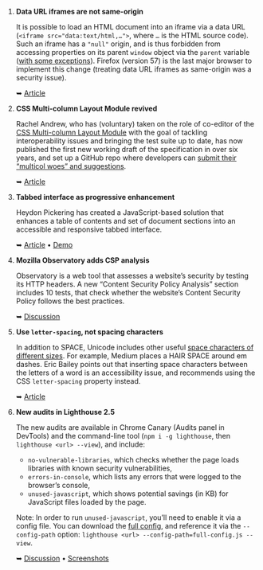1. **Data URL iframes are not same-origin**

   It is possible to load an HTML document into an iframe via a data URL (`<iframe src="data:text/html,…">`, where `…` is the HTML source code). Such an iframe has a `"null"` origin, and is thus forbidden from accessing properties on its parent `window` object via the `parent` variable ([with some exceptions](https://developer.mozilla.org/en-US/docs/Web/Security/Same-origin_policy#Cross-origin_script_API_access)). Firefox (version 57) is the last major browser to implement this change (treating data URL iframes as same-origin was a security issue).

   ➥ [Article](https://blog.mozilla.org/security/2017/10/04/treating-data-urls-unique-origins-firefox-57/)

1. **CSS Multi-column Layout Module revived**

   Rachel Andrew, who has (voluntary) taken on the role of co-editor of the [CSS Multi-column Layout Module](https://drafts.csswg.org/css-multicol/) with the goal of tackling interoperability issues and bringing the test suite up to date, has now published the first new working draft of the specification in over six years, and set up a GitHub repo where developers can [submit their “multicol woes” and suggestions](https://github.com/rachelandrew/multicol-wip).

   ➥ [Article](https://www.rachelandrew.co.uk/archives/2017/10/09/multi-column-layout-level-1-published-as-a-working-draft/)

1. **Tabbed interface as progressive enhancement**

   Heydon Pickering has created a JavaScript-based solution that enhances a table of contents and set of document sections into an accessible and responsive tabbed interface.

   ➥ [Article](https://inclusive-components.design/tabbed-interfaces/) • [Demo](https://codepen.io/heydon/pen/veeaEa)

1. **Mozilla Observatory adds CSP analysis**

   Observatory is a web tool that assesses a website’s security by testing its HTTP headers. A new “Content Security Policy Analysis” section includes 10 tests, that check whether the website’s Content Security Policy follows the best practices.

   ➥ [Discussion](https://twitter.com/aprilmpls/status/915651695044067328)

1. **Use `letter-spacing`, not spacing characters**  

   In addition to SPACE, Unicode includes other useful [space characters of different sizes](http://www.fileformat.info/info/unicode/category/Zs/list.htm). For example, Medium places a HAIR SPACE around em dashes. Eric Bailey points out that inserting space characters between the letters of a word is an accessibility issue, and recommends using the CSS `letter-spacing` property instead.

   ➥ [Article](https://css-tricks.com/keeping-track-letter-spacing-guidelines/#article-header-id-2)

1. **New audits in Lighthouse 2.5**

   The new audits are available in Chrome Canary (Audits panel in DevTools) and the command-line tool (`npm i -g lighthouse`, then `lighthouse <url> --view`), and include:

   * `no-vulnerable-libraries`, which checks whether the page loads libraries with known security vulnerabilities,
   * `errors-in-console`, which lists any errors that were logged to the browser’s console,
   * `unused-javascript`, which shows potential savings (in KB) for JavaScript files loaded by the page.

   Note: In order to run `unused-javascript`, you’ll need to enable it via a config file. You can download the [full config](https://github.com/GoogleChrome/lighthouse/blob/master/lighthouse-core/config/full-config.js), and reference it via the `--config-path` option: `lighthouse <url> --config-path=full-config.js --view`.

   ➥ [Discussion](https://twitter.com/____lighthouse/status/916083983183634432) • [Screenshots](https://imgur.com/a/nU6nX)
